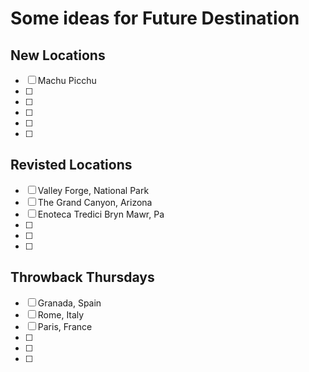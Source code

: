 # Some ideas for Future Destination
## New Locations
- [ ] Machu Picchu
- [ ] 
- [ ] 
- [ ] 
- [ ] 
- [ ] 

## Revisted Locations
- [ ] Valley Forge, National Park
- [ ] The Grand Canyon, Arizona
- [ ] Enoteca Tredici 
    Bryn Mawr, Pa
- [ ]
- [ ]
- [ ]

## Throwback Thursdays
- [ ] Granada, Spain
- [ ] Rome, Italy
- [ ] Paris, France
- [ ]
- [ ]
- [ ]
